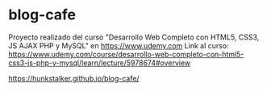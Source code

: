# blog-cafe

Proyecto realizado del curso "Desarrollo Web Completo con HTML5, CSS3, JS AJAX PHP y MySQL" en https://www.udemy.com
Link al curso: https://www.udemy.com/course/desarrollo-web-completo-con-html5-css3-js-php-y-mysql/learn/lecture/5978674#overview

https://hunkstalker.github.io/blog-cafe/
